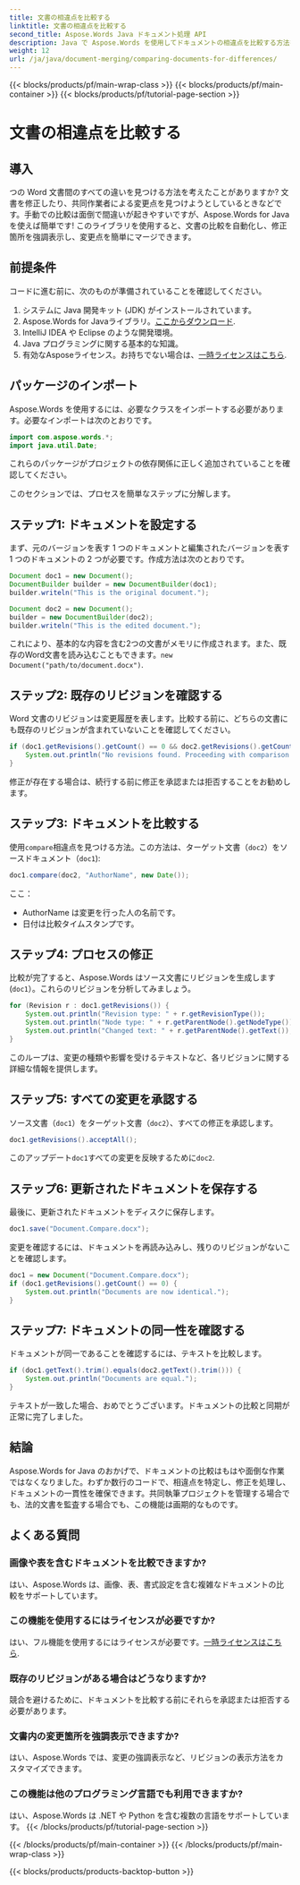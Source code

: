 ```yaml
---
title: 文書の相違点を比較する
linktitle: 文書の相違点を比較する
second_title: Aspose.Words Java ドキュメント処理 API
description: Java で Aspose.Words を使用してドキュメントの相違点を比較する方法を学びます。ステップバイステップのガイドにより、正確なドキュメント管理が保証されます。
weight: 12
url: /ja/java/document-merging/comparing-documents-for-differences/
---
```


{{< blocks/products/pf/main-wrap-class >}}
{{< blocks/products/pf/main-container >}}
{{< blocks/products/pf/tutorial-page-section >}}

# 文書の相違点を比較する

## 導入

つの Word 文書間のすべての違いを見つける方法を考えたことがありますか? 文書を修正したり、共同作業者による変更点を見つけようとしているときなどです。手動での比較は面倒で間違いが起きやすいですが、Aspose.Words for Java を使えば簡単です! このライブラリを使用すると、文書の比較を自動化し、修正箇所を強調表示し、変更点を簡単にマージできます。

## 前提条件

コードに進む前に、次のものが準備されていることを確認してください。  
1. システムに Java 開発キット (JDK) がインストールされています。  
2.  Aspose.Words for Javaライブラリ。[ここからダウンロード](https://releases.aspose.com/words/java/).  
3. IntelliJ IDEA や Eclipse のような開発環境。  
4. Java プログラミングに関する基本的な知識。  
5. 有効なAsposeライセンス。お持ちでない場合は、[一時ライセンスはこちら](https://purchase.aspose.com/temporary-license/).

## パッケージのインポート

Aspose.Words を使用するには、必要なクラスをインポートする必要があります。必要なインポートは次のとおりです。

```java
import com.aspose.words.*;
import java.util.Date;
```

これらのパッケージがプロジェクトの依存関係に正しく追加されていることを確認してください。


このセクションでは、プロセスを簡単なステップに分解します。


## ステップ1: ドキュメントを設定する

まず、元のバージョンを表す 1 つのドキュメントと編集されたバージョンを表す 1 つのドキュメントの 2 つが必要です。作成方法は次のとおりです。

```java
Document doc1 = new Document();
DocumentBuilder builder = new DocumentBuilder(doc1);
builder.writeln("This is the original document.");

Document doc2 = new Document();
builder = new DocumentBuilder(doc2);
builder.writeln("This is the edited document.");
```

これにより、基本的な内容を含む2つの文書がメモリに作成されます。また、既存のWord文書を読み込むこともできます。`new Document("path/to/document.docx")`.


## ステップ2: 既存のリビジョンを確認する

Word 文書のリビジョンは変更履歴を表します。比較する前に、どちらの文書にも既存のリビジョンが含まれていないことを確認してください。

```java
if (doc1.getRevisions().getCount() == 0 && doc2.getRevisions().getCount() == 0) {
    System.out.println("No revisions found. Proceeding with comparison...");
}
```

修正が存在する場合は、続行する前に修正を承認または拒否することをお勧めします。


## ステップ3: ドキュメントを比較する

使用`compare`相違点を見つける方法。この方法は、ターゲット文書（`doc2`）をソースドキュメント（`doc1`):

```java
doc1.compare(doc2, "AuthorName", new Date());
```

ここ：
- AuthorName は変更を行った人の名前です。
- 日付は比較タイムスタンプです。


## ステップ4: プロセスの修正

比較が完了すると、Aspose.Words はソース文書にリビジョンを生成します (`doc1`）。これらのリビジョンを分析してみましょう。

```java
for (Revision r : doc1.getRevisions()) {
    System.out.println("Revision type: " + r.getRevisionType());
    System.out.println("Node type: " + r.getParentNode().getNodeType());
    System.out.println("Changed text: " + r.getParentNode().getText());
}
```

このループは、変更の種類や影響を受けるテキストなど、各リビジョンに関する詳細な情報を提供します。


## ステップ5: すべての変更を承認する

ソース文書（`doc1`）をターゲット文書（`doc2`）、すべての修正を承認します。

```java
doc1.getRevisions().acceptAll();
```

このアップデート`doc1`すべての変更を反映するために`doc2`.


## ステップ6: 更新されたドキュメントを保存する

最後に、更新されたドキュメントをディスクに保存します。

```java
doc1.save("Document.Compare.docx");
```

変更を確認するには、ドキュメントを再読み込みし、残りのリビジョンがないことを確認します。

```java
doc1 = new Document("Document.Compare.docx");
if (doc1.getRevisions().getCount() == 0) {
    System.out.println("Documents are now identical.");
}
```


## ステップ7: ドキュメントの同一性を確認する

ドキュメントが同一であることを確認するには、テキストを比較します。

```java
if (doc1.getText().trim().equals(doc2.getText().trim())) {
    System.out.println("Documents are equal.");
}
```

テキストが一致した場合、おめでとうございます。ドキュメントの比較と同期が正常に完了しました。


## 結論

Aspose.Words for Java のおかげで、ドキュメントの比較はもはや面倒な作業ではなくなりました。わずか数行のコードで、相違点を特定し、修正を処理し、ドキュメントの一貫性を確保できます。共同執筆プロジェクトを管理する場合でも、法的文書を監査する場合でも、この機能は画期的なものです。

## よくある質問

### 画像や表を含むドキュメントを比較できますか?  
はい、Aspose.Words は、画像、表、書式設定を含む複雑なドキュメントの比較をサポートしています。

### この機能を使用するにはライセンスが必要ですか?  
はい、フル機能を使用するにはライセンスが必要です。[一時ライセンスはこちら](https://purchase.aspose.com/temporary-license/).

### 既存のリビジョンがある場合はどうなりますか?  
競合を避けるために、ドキュメントを比較する前にそれらを承認または拒否する必要があります。

### 文書内の変更箇所を強調表示できますか?  
はい、Aspose.Words では、変更の強調表示など、リビジョンの表示方法をカスタマイズできます。

### この機能は他のプログラミング言語でも利用できますか?  
はい、Aspose.Words は .NET や Python を含む複数の言語をサポートしています。
{{< /blocks/products/pf/tutorial-page-section >}}

{{< /blocks/products/pf/main-container >}}
{{< /blocks/products/pf/main-wrap-class >}}

{{< blocks/products/products-backtop-button >}}

